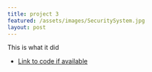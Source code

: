 ```yaml
---
title: project 3
featured: /assets/images/SecuritySystem.jpg
layout: post
---
```


<p>This is what it did</p>
<ul class="links">
	<li><a href="#">Link to code if available </a></li>
</ul>